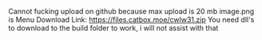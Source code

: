 Cannot fucking upload on github because max upload is 20 mb
image.png is Menu
Download Link: https://files.catbox.moe/cwlw31.zip
You need dll's to download to the build folder to work, i will not assist with that

